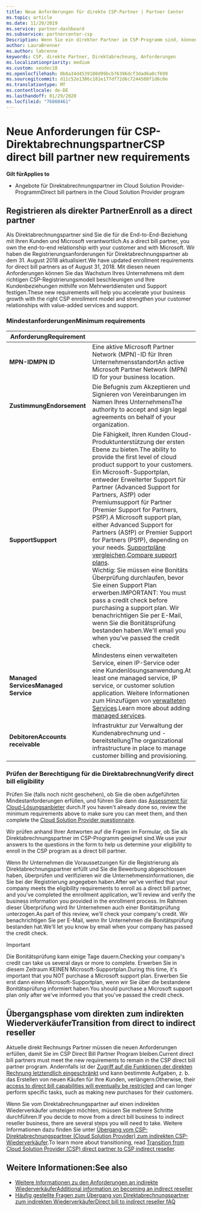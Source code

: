 ```yaml
---
title: Neue Anforderungen für direkte CSP-Partner | Partner Center
ms.topic: article
ms.date: 11/20/2019
ms.service: partner-dashboard
ms.subservice: partnercenter-csp
Description: Wenn Sie ein direkter Partner im CSP-Programm sind, können Sie sich über aktualisierte Support-und Dienst Anforderungen sowie deren Erfüllung informieren.
author: LauraBrenner
ms.author: labrenne
keywords: CSP, direkte Partner, Direktabrechnung, Anforderungen
ms.localizationpriority: medium
ms.custom: seodec18
ms.openlocfilehash: 0b8a34d4539180d99bcb76396dcf3dad6a0cf699
ms.sourcegitcommit: d11c52e1386c181e177df72d6c7244508f1d6c0e
ms.translationtype: MT
ms.contentlocale: de-DE
ms.lasthandoff: 01/29/2020
ms.locfileid: "76860461"
---
```

# <a name="csp-direct-bill-partner-new-requirements"></a><span data-ttu-id="784be-104">Neue Anforderungen für CSP-Direktabrechnungspartner</span><span class="sxs-lookup"><span data-stu-id="784be-104">CSP direct bill partner new requirements</span></span>

<span data-ttu-id="784be-105">**Gilt für**</span><span class="sxs-lookup"><span data-stu-id="784be-105">**Applies to**</span></span>

- <span data-ttu-id="784be-106">Angebote für Direktabrechnungspartner im Cloud Solution Provider-Programm</span><span class="sxs-lookup"><span data-stu-id="784be-106">Direct bill partners in the Cloud Solution Provider program</span></span>

## <a name="enroll-as-a-direct-partner"></a><span data-ttu-id="784be-107">Registrieren als direkter Partner</span><span class="sxs-lookup"><span data-stu-id="784be-107">Enroll as a direct partner</span></span>

<span data-ttu-id="784be-108">Als Direktabrechnungspartner sind Sie die für die End-to-End-Beziehung mit Ihren Kunden und Microsoft verantwortlich.</span><span class="sxs-lookup"><span data-stu-id="784be-108">As a direct bill partner, you own the end-to-end relationship with your customer and with Microsoft.</span></span> <span data-ttu-id="784be-109">Wir haben die Registrierungsanforderungen für Direktabrechnungspartner ab dem 31. August 2018 aktualisiert.</span><span class="sxs-lookup"><span data-stu-id="784be-109">We have updated enrollment requirements for direct bill partners as of August 31, 2018.</span></span> <span data-ttu-id="784be-110">Mit diesen neuen Anforderungen können Sie das Wachstum Ihres Unternehmens mit dem richtigen CSP-Registrierungsmodell beschleunigen und Ihre Kundenbeziehungen mithilfe von Mehrwertdiensten und Support festigen.</span><span class="sxs-lookup"><span data-stu-id="784be-110">These new requirements will help you accelerate your business growth with the right CSP enrollment model and strengthen your customer relationships with value-added services and support.</span></span>

### <a name="minimum-requirements"></a><span data-ttu-id="784be-111">Mindestanforderungen</span><span class="sxs-lookup"><span data-stu-id="784be-111">Minimum requirements</span></span>

|<span data-ttu-id="784be-112">**Anforderung**</span><span class="sxs-lookup"><span data-stu-id="784be-112">**Requirement**</span></span>|                             |
|--------------------------------|--------------------------------------------------------------|
|<span data-ttu-id="784be-113">**MPN-ID**</span><span class="sxs-lookup"><span data-stu-id="784be-113">**MPN ID**</span></span>   |<span data-ttu-id="784be-114">Eine aktive Microsoft Partner Network (MPN)-ID für Ihren Unternehmensstandort</span><span class="sxs-lookup"><span data-stu-id="784be-114">An active Microsoft Partner Network (MPN) ID for your business location.</span></span>    |
|<span data-ttu-id="784be-115">**Zustimmung**</span><span class="sxs-lookup"><span data-stu-id="784be-115">**Endorsement**</span></span>   |<span data-ttu-id="784be-116">Die Befugnis zum Akzeptieren und Signieren von Vereinbarungen im Namen Ihres Unternehmens</span><span class="sxs-lookup"><span data-stu-id="784be-116">The authority to accept and sign legal agreements on behalf of your organization.</span></span>|
|<span data-ttu-id="784be-117">**Support**</span><span class="sxs-lookup"><span data-stu-id="784be-117">**Support**</span></span>   |<span data-ttu-id="784be-118">Die Fähigkeit, Ihren Kunden Cloud-Produktunterstützung der ersten Ebene zu bieten.</span><span class="sxs-lookup"><span data-stu-id="784be-118">The ability to provide the first level of cloud product support to your customers.</span></span> <br><span data-ttu-id="784be-119">Ein Microsoft-Supportplan, entweder Erweiterter Support für Partner (Advanced Support for Partners, ASfP) oder Premiumsupport für Partner (Premier Support for Partners, PSfP).</span><span class="sxs-lookup"><span data-stu-id="784be-119">A Microsoft support plan, either Advanced Support for Partners (ASfP) or Premier Support for Partners (PSfP), depending on your needs.</span></span> <span data-ttu-id="784be-120">[Supportpläne vergleichen](https://partner.microsoft.com/support/partnersupport).</span><span class="sxs-lookup"><span data-stu-id="784be-120">[Compare support plans](https://partner.microsoft.com/support/partnersupport).</span></span><br> <span data-ttu-id="784be-121">Wichtig: Sie müssen eine Bonitäts Überprüfung durchlaufen, bevor Sie einen Support Plan erwerben.</span><span class="sxs-lookup"><span data-stu-id="784be-121">IMPORTANT: You must pass a credit check before purchasing a support plan.</span></span> <span data-ttu-id="784be-122">Wir benachrichtigen Sie per E-Mail, wenn Sie die Bonitätsprüfung bestanden haben.</span><span class="sxs-lookup"><span data-stu-id="784be-122">We'll email you when you've passed the credit check.</span></span> |
|<span data-ttu-id="784be-123">**Managed Services**</span><span class="sxs-lookup"><span data-stu-id="784be-123">**Managed Service**</span></span>   |<span data-ttu-id="784be-124">Mindestens einen verwalteten Service, einen IP-Service oder eine Kundenlösungsanwendung.</span><span class="sxs-lookup"><span data-stu-id="784be-124">At least one managed service, IP service, or customer solution application.</span></span> <span data-ttu-id="784be-125">Weitere Informationen zum Hinzufügen von [verwalteten Services](https://partner.microsoft.com/business-opportunities/managed-services-provider).</span><span class="sxs-lookup"><span data-stu-id="784be-125">Learn more about adding [managed services](https://partner.microsoft.com/business-opportunities/managed-services-provider).</span></span>|
|<span data-ttu-id="784be-126">**Debitoren**</span><span class="sxs-lookup"><span data-stu-id="784be-126">**Accounts receivable**</span></span> |<span data-ttu-id="784be-127">Infrastruktur zur Verwaltung der Kundenabrechnung und -bereitstellung</span><span class="sxs-lookup"><span data-stu-id="784be-127">The organizational infrastructure in place to manage customer billing and provisioning.</span></span>

### <a name="verify-direct-bill-eligibility"></a><span data-ttu-id="784be-128">Prüfen der Berechtigung für die Direktabrechnung</span><span class="sxs-lookup"><span data-stu-id="784be-128">Verify direct bill eligibility</span></span>

<span data-ttu-id="784be-129">Prüfen Sie (falls noch nicht geschehen), ob Sie die oben aufgeführten Mindestanforderungen erfüllen, und führen Sie dann das [Assessment für Cloud-Lösungsanbieter](https://partner.microsoft.com/cloud-solution-provider/assessment) durch.</span><span class="sxs-lookup"><span data-stu-id="784be-129">If you haven't already done so, review the minimum requirements above to make sure you can meet them, and then complete the [Cloud Solution Provider questionnaire](https://partner.microsoft.com/cloud-solution-provider/assessment).</span></span>

<span data-ttu-id="784be-130">Wir prüfen anhand Ihrer Antworten auf die Fragen im Formular, ob Sie als Direktabrechnungspartner im CSP-Programm geeignet sind.</span><span class="sxs-lookup"><span data-stu-id="784be-130">We use your answers to the questions in the form to help us determine your eligibility to enroll in the CSP program as a direct bill partner.</span></span>

<span data-ttu-id="784be-131">Wenn Ihr Unternehmen die Voraussetzungen für die Registrierung als Direktabrechnungspartner erfüllt und Sie die Bewerbung abgeschlossen haben, überprüfen und verifizieren wir die Unternehmensinformationen, die Sie bei der Registrierung angegeben haben.</span><span class="sxs-lookup"><span data-stu-id="784be-131">After we've verified that your company meets the eligibility requirements to enroll as a direct bill partner, and you've completed the enrollment application, we'll review and verify the business information you provided in the enrollment process.</span></span> <span data-ttu-id="784be-132">Im Rahmen dieser Überprüfung wird Ihr Unternehmen auch einer Bonitätsprüfung unterzogen.</span><span class="sxs-lookup"><span data-stu-id="784be-132">As part of this review, we'll check your company's credit.</span></span> <span data-ttu-id="784be-133">Wir benachrichtigen Sie per E-Mail, wenn Ihr Unternehmen die Bonitätsprüfung bestanden hat.</span><span class="sxs-lookup"><span data-stu-id="784be-133">We'll let you know by email when your company has passed the credit check.</span></span>

>[!IMPORTANT]
><span data-ttu-id="784be-134">Die Bonitätsprüfung kann einige Tage dauern.</span><span class="sxs-lookup"><span data-stu-id="784be-134">Checking your company's credit can take us several days or more to complete.</span></span> <span data-ttu-id="784be-135">Erwerben Sie in diesem Zeitraum KEINEN Microsoft-Supportplan.</span><span class="sxs-lookup"><span data-stu-id="784be-135">During this time, it's important that you NOT purchase a Microsoft support plan.</span></span> <span data-ttu-id="784be-136">Erwerben Sie erst dann einen Microsoft-Supportplan, wenn wir Sie über die bestandene Bonitätsprüfung informiert haben.</span><span class="sxs-lookup"><span data-stu-id="784be-136">You should purchase a Microsoft support plan only after we've informed you that you've passed the credit check.</span></span>

## <a name="transition-from-direct-to-indirect-reseller"></a><span data-ttu-id="784be-137">Übergangsphase vom direkten zum indirekten Wiederverkäufer</span><span class="sxs-lookup"><span data-stu-id="784be-137">Transition from direct to indirect reseller</span></span>

<span data-ttu-id="784be-138">Aktuelle direkt Rechnungs Partner müssen die neuen Anforderungen erfüllen, damit Sie im CSP Direct Bill Partner Program bleiben.</span><span class="sxs-lookup"><span data-stu-id="784be-138">Current direct bill partners must meet the new requirements to remain in the CSP direct bill partner program.</span></span> <span data-ttu-id="784be-139">Andernfalls ist der [Zugriff auf die Funktionen der direkten Rechnung letztendlich eingeschränkt](restricted-direct-bill-capabilities.md) und kann bestimmte Aufgaben, z. b. das Erstellen von neuen Käufen für Ihre Kunden, verlängern.</span><span class="sxs-lookup"><span data-stu-id="784be-139">Otherwise, their [access to direct bill capabilities will eventually be restricted](restricted-direct-bill-capabilities.md) and can longer perform specific tasks, such as making new purchases for their customers.</span></span> 

<span data-ttu-id="784be-140">Wenn Sie vom Direktabrechnungspartner auf einen indirekten Wiederverkäufer umsteigen möchten, müssen Sie mehrere Schritte durchführen.</span><span class="sxs-lookup"><span data-stu-id="784be-140">If you decide to move from a direct bill business to indirect reseller business, there are several steps you will need to take.</span></span> <span data-ttu-id="784be-141">Weitere Informationen dazu finden Sie unter [Übergang vom CSP-Direktabrechnungspartner (Cloud Solution Provider) zum indirekten CSP-Wiederverkäufer](transition-direct-to-indirect.md).</span><span class="sxs-lookup"><span data-stu-id="784be-141">To learn more about transitioning, read [Transition from Cloud Solution Provider (CSP) direct partner to CSP indirect reseller](transition-direct-to-indirect.md).</span></span> 

## <a name="see-also"></a><span data-ttu-id="784be-142">Weitere Informationen:</span><span class="sxs-lookup"><span data-stu-id="784be-142">See also</span></span>

- [<span data-ttu-id="784be-143">Weitere Informationen zu den Anforderungen an indirekte Wiederverkäufer</span><span class="sxs-lookup"><span data-stu-id="784be-143">Additional information on becoming an indirect reseller</span></span>](https://assetsprod.microsoft.com/csp-directbill-to-indirect-transition.pdf)
- [<span data-ttu-id="784be-144">Häufig gestellte Fragen zum Übergang von Direktabrechnungspartner zum indirekten Wiederverkäufer</span><span class="sxs-lookup"><span data-stu-id="784be-144">Direct bill to indirect reseller fAQ</span></span>](https://assetsprod.microsoft.com/mpn/direct-bill-partner-faq.pdf)
